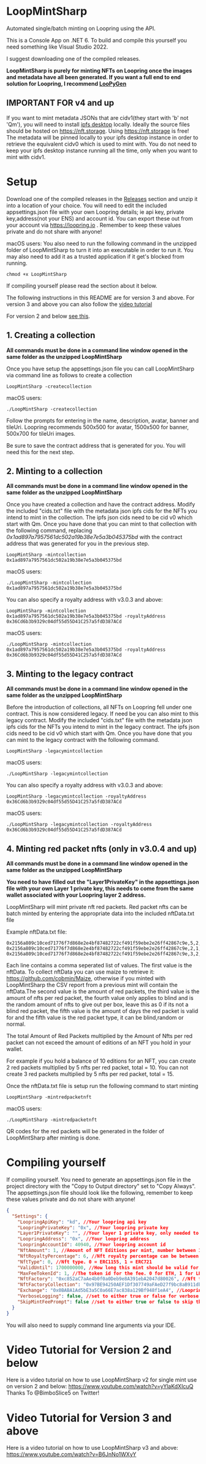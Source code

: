 # LoopMintSharp
Automated single/batch minting on Loopring using the API.

This is a Console App on .NET 6. To build and compile this yourself you need something like Visual Studio 2022. 

I suggest downloading one of the compiled releases.

**LoopMintSharp is purely for minting NFTs on Loopring once the images and metadata have all been generated. If you want a full end to end solution for Loopring, I recommend [LooPyGen](https://github.com/sk33z3r/LooPyGen)**

## IMPORTANT FOR v4 and up
If you want to mint metadata JSONs that are cidv1(they start with 'b' not 'Qm'), you will need to install [ipfs desktop](https://github.com/ipfs/ipfs-desktop) locally. Ideally the source files should be hosted on https://nft.storage. Using https://nft.storage is free! The metadata will be pinned locally to your ipfs desktop instance in order to retrieve the equivalent cidv0 which is used to mint with. You do not need to keep your ipfs desktop instance running all the time, only when you want to mint with cidv1.

# Setup 
Download one of the compiled releases in the [Releases](https://github.com/fudgebucket27/LoopMintSharp/releases) section and unzip it into a location of your choice. You will need to edit the included appsettings.json file with your own Loopring details; ie api key, private key,address(not your ENS) and account id. You can export these out from your account via https://loopring.io . Remember to keep these values private and do not share with anyone!

macOS users: You also need to run the following command in the unzipped folder of LoopMintSharp to turn it into an executable in order to run it. You may also need to add it as a trusted application if it get's blocked from running.

```batch
chmod +x LoopMintSharp
```
If compiling yourself please read the section about it below.

The following instructions in this README are for version 3 and above. For version 3 and above you can also follow the [video tutorial](https://www.youtube.com/watch?v=B6JnNo1WXyY)

For version 2 and below [see this](#video-tutorial-for-version-2-and-below).



## 1. Creating a collection
**All commands must be done in a command line window opened in the same folder as the unzipped LoopMintSharp**

Once you have setup the appsettings.json file you can call LoopMintSharp via command line as follows to create a collection

```batch
LoopMintSharp -createcollection
```

macOS users: 
```batch
./LoopMintSharp -createcollection
```

Follow the prompts for entering in the name, description, avatar, banner and tileUri. Loopring recommends 500x500 for avatar, 1500x500 for banner, 500x700 for tileUri images.

Be sure to save the contract address that is generated for you. You will need this for the next step.

## 2. Minting to a collection
**All commands must be done in a command line window opened in the same folder as the unzipped LoopMintSharp**

Once you have created a collection and have the contract address. Modify the included "cids.txt" file with the metadata json ipfs cids for the NFTs you intend to mint in the collection. The ipfs json cids need to be cid v0 which start with Qm. Once you have done that you can mint to that collection with the following command, replacing *0x1ad897a7957561dc502a19b38e7e5a3b045375bd* with the contract address that was generated for you in the previous step.

```batch
LoopMintSharp -mintcollection 0x1ad897a7957561dc502a19b38e7e5a3b045375bd
```

macOS users: 
```batch
./LoopMintSharp -mintcollection 0x1ad897a7957561dc502a19b38e7e5a3b045375bd
```

You can also specify a royalty address with v3.0.3 and above:

```batch
LoopMintSharp -mintcollection 0x1ad897a7957561dc502a19b38e7e5a3b045375bd -royaltyAddress 0x36Cd6b3b9329c04df55d55D41C257a5fdD387ACd
```

macOS users: 
```batch
./LoopMintSharp -mintcollection 0x1ad897a7957561dc502a19b38e7e5a3b045375bd -royaltyAddress 0x36Cd6b3b9329c04df55d55D41C257a5fdD387ACd
```

## 3. Minting to the legacy contract
**All commands must be done in a command line window opened in the same folder as the unzipped LoopMintSharp**

Before the introduction of collections, all NFTs on Loopring fell under one contract. This is now considered legacy. If need be you can also mint to this legacy contract. Modify the included "cids.txt" file with the metadata json ipfs cids for the NFTs you intend to mint in the legacy contract. The ipfs json cids need to be cid v0 which start with Qm. Once you have done that you can mint to the legacy contract with the following command.

```batch
LoopMintSharp -legacymintcollection
```

macOS users: 
```batch
./LoopMintSharp -legacymintcollection
```

You can also specify a royalty address with v3.0.3 and above:

```batch
LoopMintSharp -legacymintcollection -royaltyAddress 0x36Cd6b3b9329c04df55d55D41C257a5fdD387ACd
```

macOS users: 
```batch
./LoopMintSharp -legacymintcollection -royaltyAddress 0x36Cd6b3b9329c04df55d55D41C257a5fdD387ACd
```
## 4. Minting red packet nfts (only in v3.0.4 and up)
**All commands must be done in a command line window opened in the same folder as the unzipped LoopMintSharp**

**You need to have filled out the "Layer1PrivateKey" in the appsettings.json file with your own Layer 1 private key, this needs to come from the same wallet associated with your Loopring layer 2 address.**

LoopMintSharp will mint private nft red packets. Red packet nfts can be batch minted by entering the appropriate data into the included nftData.txt file

Example nftData.txt file:
```batch 
0x2156a809c10ced71776f7d868e2e4bf87482722cf491f59ebe2e26ff42867c9e,5,2,1,7,blind
0x2156a809c10ced71776f7d868e2e4bf87482722cf491f59ebe2e26ff42867c9e,2,1,0,7,random
0x2156a809c10ced71776f7d868e2e4bf87482722cf491f59ebe2e26ff42867c9e,3,2,0,7,normal
```

Each line contains a comma seperated list of values. The first value is the nftData. To collect nftData you can use maize to retrieve it: https://github.com/cobmin/Maize, otherwise if you minted with LoopMintSharp the CSV report from a previous mint will contain the nftData.The second value is the amount of red packets, the third value is the amount of nfts per red packet, the fourth value only applies to blind and is the random amount of nfts to give out per box, leave this as 0 if its not a blind red packet, the fifth value is the amount of days the red packet is valid for and the fifth value is the red packet type, it can be blind,random or normal.

The total Amount of Red Packets multiplied by the Amount of Nfts per red packet can not exceed the amount of editions of an NFT you hold in your wallet. 

For example if you hold a balance of 10 editions for an NFT, you can create 2 red packets multiplied by 5 nfts per red packet, total = 10. You can not create 3 red packets multiplied by 5 nfts per red packet, total = 15.

Once the nftData.txt file is setup run the following command to start minting

```batch
LoopMintSharp -mintredpacketnft
```

macOS users: 
```batch
./LoopMintSharp -mintredpacketnft
```

QR codes for the red packets will be generated in the folder of LoopMintSharp after minting is done.

# Compiling yourself
If compiling yourself. You need to generate an appsettings.json file in the project directory with the "Copy to Output directory" set to "Copy Always". The appsettings.json file should look like the following, remember to keep these values private and do not share with anyone!

```json
{
  "Settings": {
    "LoopringApiKey": "kd", //Your loopring api key
    "LoopringPrivateKey": "0x", //Your loopring private key
    "Layer1PrivateKey": "", //Your layer 1 private key, only needed to mint red packet nfts
    "LoopringAddress": "0x", //Your loopring address
    "LoopringAccountId": 40940, //Your loopring account id 
    "NftAmount": 1, //Amount of NFT Editions per mint, number between 1 - 10 000, For 1 to 1 NFTs leave it as 1
    "NftRoyaltyPercentage": 6, //Nft royalty percentage can be between 0% - 50%
    "NftType": 0, //Nft type. 0 = ERC1155, 1 = ERC721
    "ValidUntil": 1700000000, //How long this mint should be valid for. Shouldn't have to change this value
    "MaxFeeTokenId": 1, //The token id for the fee. 0 for ETH, 1 for LRC
    "NftFactory": "0xc852aC7aAe4b0f0a0Deb9e8A391ebA2047d80026", //Nft factory of loopring
    "NftFactoryCollection": "0x97BE94250AEF1Df307749aFAeD27f9bc8aB911db", //Nft factory for collections on loopring 
    "Exchange": "0x0BABA1Ad5bE3a5C0a66E7ac838a129Bf948f1eA4", //Loopring Exchange address
    "VerboseLogging": false, //set to either true or false for verbose logging. default is false
    "SkipMintFeePrompt": false //set to either true or false to skip the mint fee prompt when batch minting. default is false
  }
}
```
You will also need to supply command line arguments via your IDE.

# Video Tutorial for Version 2 and below
Here is a video tutorial on how to use LoopMintSharp v2 for single mint use on version 2 and below: https://www.youtube.com/watch?v=yYlaKdXIcuQ Thanks To @BimboSlice5 on Twitter! 

# Video Tutorial for Version 3 and above
Here is a video tutorial on how to use LoopMintSharp v3 and above: https://www.youtube.com/watch?v=B6JnNo1WXyY
